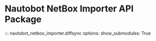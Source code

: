 # Nautobot NetBox Importer API Package

::: nautobot_netbox_importer.diffsync
    options:
        show_submodules: True
